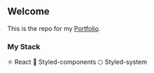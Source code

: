 ## Welcome
This is the repo for my [Portfolio](https://ronnielsen.github.io).


### My Stack
⚛️ React
💅 Styled-components
⬡ Styled-system
